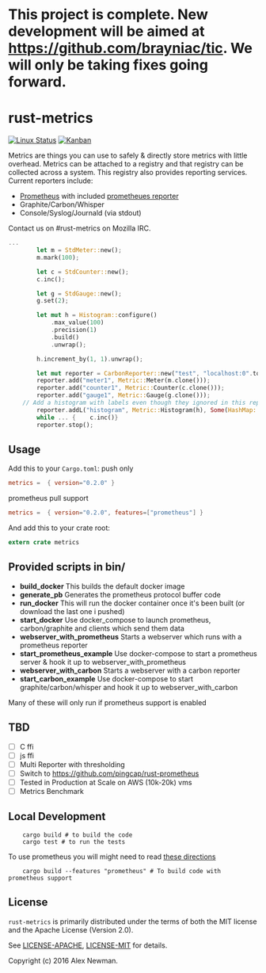 #  This project is complete. New development will be aimed  at https://github.com/brayniac/tic. We will only be taking fixes going forward.
 
# rust-metrics
[![Linux Status](https://travis-ci.org/posix4e/rust-metrics.svg?branch=master)](https://travis-ci.org/posix4e/rust-metrics)
[![Kanban](https://img.shields.io/github/issues/posix4e/rust-metrics.svg?label=HuBoard)](https://huboard.com/posix4e/rust-metrics#/?repo=[%22huboard%22])

Metrics are things you can use to safely & directly store metrics with little overhead. Metrics
can be attached to a registry and that registry can be collected across a system. This registry
also provides reporting services. Current reporters include:

- [Prometheus](https://prometheus.io/) with included [prometheues reporter](prometheus_reporter)
- Graphite/Carbon/Whisper
- Console/Syslog/Journald (via stdout)

Contact us on #rust-metrics on Mozilla IRC.

```rust
...
        let m = StdMeter::new();
        m.mark(100);

        let c = StdCounter::new();
        c.inc();

        let g = StdGauge::new();
        g.set(2);

        let mut h = Histogram::configure()
            .max_value(100)
            .precision(1)
            .build()
            .unwrap();

        h.increment_by(1, 1).unwrap();

        let mut reporter = CarbonReporter::new("test", "localhost:0".to_string(), "asd.asdf", 5);
        reporter.add("meter1", Metric::Meter(m.clone()));
        reporter.add("counter1", Metric::Counter(c.clone()));
        reporter.add("gauge1", Metric::Gauge(g.clone()));
	// Add a histogram with labels even though they ignored in this reporter
        reporter.addL("histogram", Metric::Histogram(h), Some(HashMap::new()));
        while ... {    c.inc()}
        reporter.stop();
```


## Usage


Add this to your `Cargo.toml`:
push only
```toml
metrics =  { version="0.2.0" }
```
prometheus pull support
```toml
metrics =  { version="0.2.0", features=["prometheus"] }
```

And add this to your crate root:

```rust
extern crate metrics
```
## Provided scripts in bin/

* **build_docker** This builds the default docker image
* **generate_pb** Generates the prometheus protocol buffer code
* **run_docker** This will run the  docker container once it's been built (or download the last one i pushed)
* **start_docker** Use docker_compose  to launch prometheus, carbon/graphite and clients which send them data
* **webserver_with_prometheus** Starts a webserver which runs with a prometheus reporter
* **start_prometheus_example** Use docker-compose to start a prometheus server & hook it up to webserver_with_prometheus
* **webserver_with_carbon** Starts a webserver with a carbon reporter
* **start_carbon_example** Use docker-compose to start graphite/carbon/whisper and hook it up to webserver_with_carbon

Many of these will only run if prometheus support is enabled

## TBD
- [ ] C ffi
- [ ] js ffi
- [ ] Multi Reporter with thresholding
- [ ] Switch to https://github.com/pingcap/rust-prometheus
- [ ] Tested in Production at Scale on AWS (10k-20k) vms
- [ ] Metrics Benchmark

## Local Development

```
    cargo build # to build the code
    cargo test # to run the tests
```

To use prometheus you will might need to read [these directions](prometheus_reporter/README.md)
```
    cargo build --features "prometheus" # To build code with prometheus support
```
## License

`rust-metrics` is primarily distributed under the terms of both the MIT license and the
Apache License (Version 2.0).

See [LICENSE-APACHE](LICENSE-APACHE), [LICENSE-MIT](LICENSE-MIT) for details.

Copyright (c) 2016 Alex Newman.
